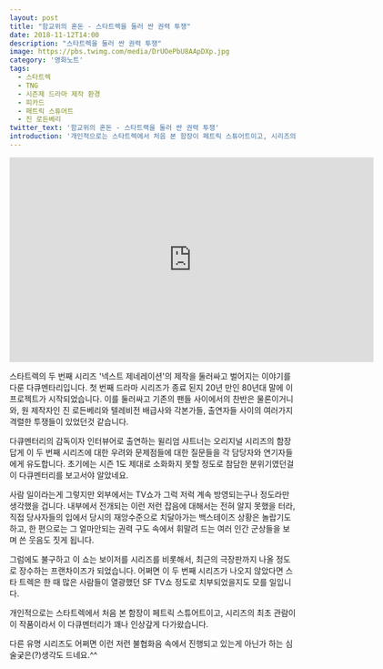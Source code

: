 ```yaml
---
layout: post
title: "함교위의 혼돈 - 스타트렉을 둘러 싼 권력 투쟁"
date: 2018-11-12T14:00
description: "스타트렉을 둘러 싼 권력 투쟁"
image: https://pbs.twimg.com/media/DrUOePbU8AApDXp.jpg
category: '영화노트'  
tags: 
  - 스타트렉
  - TNG  
  - 시즌제 드라마 제작 환경  
  - 피카드  
  - 페트릭 스튜어트
  - 진 로든베리
twitter_text: '함교위의 혼돈 - 스타트랙을 둘러 싼 권력 투쟁'
introduction: '개인적으로는 스타트렉에서 처음 본 함장이 페트릭 스튜어트이고, 시리즈의 최초 관람이 이 작품이라서 이 다큐멘터리가 꽤나 인상갚게 다가왔습니다.'
---
```


<iframe src="https://player.vimeo.com/video/106444940" width="640" height="360" frameborder="0" allowfullscreen></iframe>


스타트렉의 두 번째 시리즈 '넥스트 제네레이션'의 제작을 둘러싸고 벌어지는 이야기를 다룬 다큐멘타리입니다. 첫 번째 드라마 시리즈가 종료 된지 20년 만인 80년대 말에 이 프로젝트가 시작되었습니다. 이를 둘러싸고 기존의 팬들 사이에서의 찬반은 물론이거니와, 원 제작자인 진 로든베리와 텔레비전 배급사와 각본가들, 출연자들 사이의 여러가지 격렬한 투쟁들이 있었던것 같습니다.

다큐멘터리의 감독이자 인터뷰어로 출연하는 윌리엄 샤트너는 오리지널 시리즈의 함장답게 이 두 번째 시리즈에 대한 우려와 문제점들에 대한 질문들을 각 담당자와 연기자들에게 유도합니다. 초기에는 시즌 1도 제대로 소화화지 못할 정도로 참담한 분위기였던걸 이 다큐멘터리를 보고서야 알았네요.

사람 일이라는게 그렇지만 외부에서는 TV쇼가 그럭 저럭 계속 방영되는구나 정도라만 생각했을 겁니다. 내부에서 전개되는 이런 저런 잡음에 대해서는 전혀 알지 못했을 터라, 직접 당사자들의 입에서 당시의 재앙수준으로 치달아가는 백스테이즈 상황은 놀랍기도 하고, 한 편으로는 그 얼마안되는 권력 구도 속에서 휘말려 드는 여러 인간 군상들을 보며 쓴 웃음도 짓게 됩니다.

그럼에도 불구하고 이 쇼는 보이저를 시리즈를 비롯해서, 최근의 극장판까지 나올 정도로 장수하는 프랜차이즈가 되었습니다. 어쩌면 이 두 번째 시리즈가 나오지 않았다면 스타 트렉은 한 때 많은 사람들이 열광했던 SF TV쇼 정도로 치부되었을지도 모를 일입니다.

개인적으로는 스타트렉에서 처음 본 함장이 페트릭 스튜어트이고, 시리즈의 최초 관람이 이 작품이라서 이 다큐멘터리가 꽤나 인상갚게 다가왔습니다.

다른 유명 시리즈도 어쩌면 이런 저런 불협화음 속에서 진행되고 있는게 아닌가 하는 심술궂은(&#63;)생각도 드네요.&#94;&#94;